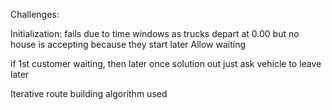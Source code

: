 Challenges:

Initialization: fails due to time windows as trucks depart at 0.00 but no house is accepting because they start later
Allow waiting

if 1st customer waiting, then later once solution out just ask vehicle to leave later

Iterative route building algorithm used

